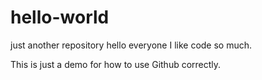 # hello-world
just another repository
hello everyone
I like code so much.

This is just a demo for how to use Github correctly.